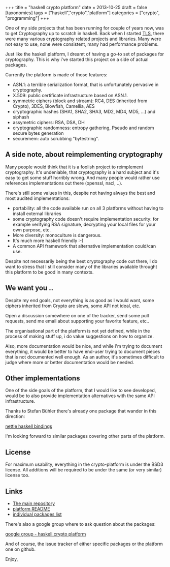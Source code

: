 +++
title = "haskell crypto platform"
date = 2013-10-25
draft = false
[taxonomies]
tags = ["haskell","crypto","platform"]
categories = ["crypto", "programming"]
+++

One of my side projects that has been running for couple of years now,
was to get Cryptography up to scratch in haskell. Back when
I started [TLS](http://hackage.haskell.org/package/tls), there were many
various cryptography related projects and libraries. Many were not easy to use,
none were consistent, many had performance problems.

<!--more-->

Just like the haskell platform, I dreamt of having a go-to set of packages
for cryptography. This is why i've started this project on a side of actual packages.

Currently the platform is made of those features:

* ASN.1: a terrible serialization format, that is unfortunately pervasive in cryptography.
* X.509: public certificate infrastructure based on ASN.1.
* symmetric ciphers (block and stream): RC4, DES (inherited from Crypto), 3DES, Blowfish, Camellia, AES
* cryptographic hashes (SHA1, SHA2, SHA3, MD2, MD4, MD5, ...) and siphash
* assymetric ciphers: RSA, DSA, DH
* cryptographic randomness: entropy gathering, Pseudo and random secure bytes generation
* securemem: auto scrubbing "bytestring".

A side note, about reimplementing cryptography
----------------------------------------------

Many people would think that it is a foolish project to reimplement cryptography.
It's undeniable, that cryptography is a hard subject and it's easy to get
some stuff horribly wrong. And many people would rather use references
implementations out there (openssl, nacl, ..).

There's still some values in this, despite not having always the best and most audited implementations:

* portability: all the code available run on all 3 platforms without having to install external libraries
* some cryptography code doesn't require implementation security: for example verifying RSA signature, decrypting your local files for your own purpose, etc.
* More diversity: monoculture is dangerous.
* It's much more haskell friendly :-)
* A common API framework that alternative implementation could/can use.

Despite not necessarily being the best cryptography code out there,
I do want to stress that I still consider many of the libraries
available throught this platform to be good in many contexts.

We want you ..
--------------

Despite my end goals, not everything is as good as I would want,
some ciphers inherited from Crypto are slows, some API not ideal, etc.

Open a discussion somewhere on one of the tracker, send some pull requests,
send me email about supporting your favorite feature, etc..

The organisational part of the platform is not yet defined, while in the process of making stuff
up, i do value suggestions on how to organize. 

Also, more documentation would be nice, and while i'm trying to document everything, it would
be better to have end-user trying to document pieces that is not documented well enough.
As an author, it's sometimes difficult to judge where more or better documentation would be
needed.

Other implementations
---------------------

One of the side goals of the platform, that I would like to see developed,
would be to also provide implementation alternatives with the same API infrastructure.

Thanks to Stefan Bühler there's already one package that wander in this direction:

[nettle haskell bindings](http://hackage.haskell.org/package/nettle)

I'm looking forward to similar packages covering other parts of the platform.

License
-------

For maximum usability, everything in the crypto-platform is under the BSD3 license.
All additions will be required to be under the same (or very similar) license too.

Links
-----

* [The main repository](https://github.com/vincenthz/hs-crypto-platform)
* [platform README](https://github.com/vincenthz/hs-crypto-platform/blob/master/README.md)
* [individual packages list](http://hackage.haskell.org/packages/tag/crypto-platform)

There's also a google group where to ask question about the packages:

[google group - haskell crypto platform](https://groups.google.com/forum/#!forum/haskell-crypto-platform)

And of course, the issue tracker of either specific packages or the platform one on github.

Enjoy,
